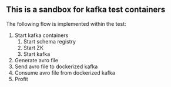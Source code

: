 ## This is a sandbox for kafka test containers

The following flow is implemented within the test:

1. Start kafka containers
   1. Start schema registry
   2. Start ZK
   3. Start kafka
2. Generate avro file
3. Send avro file to dockerized kafka
4. Consume avro file from dockerized kafka
5. Profit 